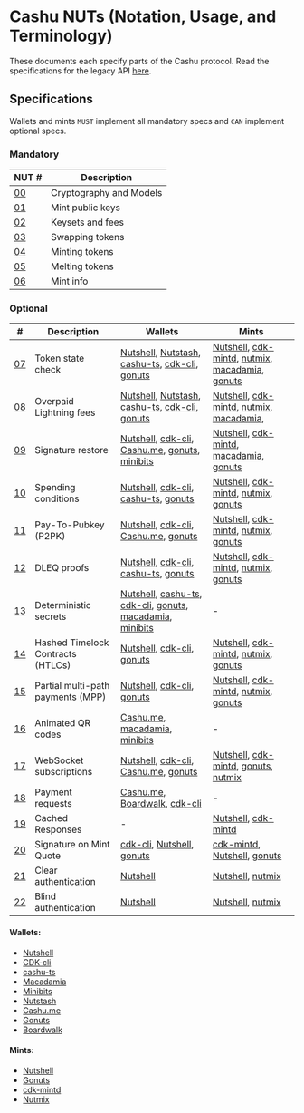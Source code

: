 # Cashu NUTs (Notation, Usage, and Terminology)

These documents each specify parts of the Cashu protocol. Read the specifications for the legacy API [here](https://github.com/cashubtc/nuts/tree/74f26b81b6617db710fa1081eebc0c7203711213).

## Specifications

Wallets and mints `MUST` implement all mandatory specs and `CAN` implement optional specs.

### Mandatory

| NUT #    | Description             |
| -------- | ----------------------- |
| [00][00] | Cryptography and Models |
| [01][01] | Mint public keys        |
| [02][02] | Keysets and fees        |
| [03][03] | Swapping tokens         |
| [04][04] | Minting tokens          |
| [05][05] | Melting tokens          |
| [06][06] | Mint info               |

### Optional

| #        | Description                       | Wallets                                                                      | Mints                                                        |
| -------- | --------------------------------- | ---------------------------------------------------------------------------- | ------------------------------------------------------------ |
| [07][07] | Token state check                 | [Nutshell][py], [Nutstash][ns], [cashu-ts][ts], [cdk-cli], [gonuts]          | [Nutshell][py], [cdk-mintd], [nutmix], [macadamia], [gonuts] |
| [08][08] | Overpaid Lightning fees           | [Nutshell][py], [Nutstash][ns], [cashu-ts][ts], [cdk-cli], [gonuts]          | [Nutshell][py], [cdk-mintd], [nutmix], [macadamia],          |
| [09][09] | Signature restore                 | [Nutshell][py], [cdk-cli], [Cashu.me][cashume], [gonuts], [minibits]         | [Nutshell][py], [cdk-mintd], [macadamia], [gonuts]           |
| [10][10] | Spending conditions               | [Nutshell][py], [cdk-cli], [cashu-ts][ts], [gonuts]                          | [Nutshell][py], [cdk-mintd], [nutmix], [gonuts]              |
| [11][11] | Pay-To-Pubkey (P2PK)              | [Nutshell][py], [cdk-cli], [Cashu.me][cashume], [gonuts]                     | [Nutshell][py], [cdk-mintd], [nutmix], [gonuts]              |
| [12][12] | DLEQ proofs                       | [Nutshell][py], [cdk-cli], [cashu-ts][ts], [gonuts]                          | [Nutshell][py], [cdk-mintd], [nutmix], [gonuts]              |
| [13][13] | Deterministic secrets             | [Nutshell][py], [cashu-ts][ts], [cdk-cli], [gonuts], [macadamia], [minibits] | -                                                            |
| [14][14] | Hashed Timelock Contracts (HTLCs) | [Nutshell][py], [cdk-cli], [gonuts]                                          | [Nutshell][py], [cdk-mintd], [nutmix], [gonuts]              |
| [15][15] | Partial multi-path payments (MPP) | [Nutshell][py], [cdk-cli], [gonuts]                                          | [Nutshell][py], [cdk-mintd], [nutmix], [gonuts]              |
| [16][16] | Animated QR codes                 | [Cashu.me][cashume], [macadamia], [minibits]                                 | -                                                            |
| [17][17] | WebSocket subscriptions           | [Nutshell][py], [cdk-cli][cdk-cli], [Cashu.me][cashume], [gonuts]            | [Nutshell][py], [cdk-mintd][cdk-mintd], [gonuts], [nutmix]             |
| [18][18] | Payment requests                  | [Cashu.me][cashume], [Boardwalk][bwc], [cdk-cli]                             | -                                                            |
| [19][19] | Cached Responses                  | -                                                                            | [Nutshell][py], [cdk-mintd]                                  |
| [20][20] | Signature on Mint Quote           | [cdk-cli], [Nutshell][py], [gonuts]                                          | [cdk-mintd], [Nutshell][py], [gonuts]                        |
| [21][21] | Clear authentication              | [Nutshell][py]                                                               | [Nutshell][py], [nutmix]                                               |
| [22][22] | Blind authentication              | [Nutshell][py]                                                               | [Nutshell][py], [nutmix]                                               |

#### Wallets:

- [Nutshell][py]
- [CDK-cli][cdk-cli]
- [cashu-ts][ts]
- [Macadamia][macadamia]
- [Minibits][minibits]
- [Nutstash][ns]
- [Cashu.me][cashume]
- [Gonuts][gonuts]
- [Boardwalk][bwc]

#### Mints:

- [Nutshell][py]
- [Gonuts][gonuts]
- [cdk-mintd][cdk-mintd]
- [Nutmix][nutmix]

[py]: https://github.com/cashubtc/nutshell
[lnbits]: https://github.com/lnbits/cashu
[cashume]: https://cashu.me
[ns]: https://nutstash.app/
[ts]: https://github.com/cashubtc/cashu-ts
[enuts]: https://github.com/cashubtc/eNuts
[macadamia]: https://github.com/zeugmaster/macadamia
[minibits]: https://github.com/minibits-cash/minibits_wallet
[moksha]: https://github.com/ngutech21/moksha
[cdk]: https://github.com/cashubtc/cdk
[cdk-cli]: https://github.com/cashubtc/cdk/tree/main/crates/cdk-cli
[cdk-mintd]: https://github.com/cashubtc/cdk/tree/main/crates/cdk-mintd
[gonuts]: https://github.com/elnosh/gonuts
[nutmix]: https://github.com/lescuer97/nutmix
[bwc]: https://github.com/MakePrisms/boardwalkcash
[00]: 00.md
[01]: 01.md
[02]: 02.md
[03]: 03.md
[04]: 04.md
[05]: 05.md
[06]: 06.md
[07]: 07.md
[08]: 08.md
[09]: 09.md
[10]: 10.md
[11]: 11.md
[12]: 12.md
[13]: 13.md
[14]: 14.md
[15]: 15.md
[16]: 16.md
[17]: 17.md
[18]: 18.md
[19]: 19.md
[20]: 20.md
[21]: 21.md
[22]: 22.md
